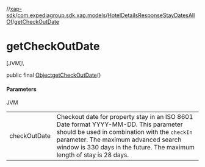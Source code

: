 //[xap-sdk](../../../index.md)/[com.expediagroup.sdk.xap.models](../index.md)/[HotelDetailsResponseStayDatesAllOf](index.md)/[getCheckOutDate](get-check-out-date.md)

# getCheckOutDate

[JVM]\

public final [Object](https://docs.oracle.com/javase/8/docs/api/java/lang/Object.html)[getCheckOutDate](get-check-out-date.md)()

#### Parameters

JVM

| | |
|---|---|
| checkOutDate | Checkout date for property stay in an ISO 8601 Date format YYYY-MM-DD.  This parameter should be used in combination with the `checkIn` parameter.  The maximum advanced search window is 330 days in the future.  The maximum length of stay is 28 days. |
